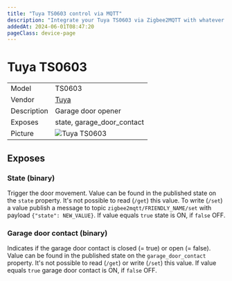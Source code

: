 ```yaml
---
title: "Tuya TS0603 control via MQTT"
description: "Integrate your Tuya TS0603 via Zigbee2MQTT with whatever smart home infrastructure you are using without the vendor's bridge or gateway."
addedAt: 2024-06-01T08:47:20
pageClass: device-page
---
```


<!-- !!!! -->
<!-- ATTENTION: This file is auto-generated through docgen! -->
<!-- You can only edit the "Notes"-Section between the two comment lines "Notes BEGIN" and "Notes END". -->
<!-- Do not use h1 or h2 heading within "## Notes"-Section. -->
<!-- !!!! -->

# Tuya TS0603

|     |     |
|-----|-----|
| Model | TS0603  |
| Vendor  | [Tuya](/supported-devices/#v=Tuya)  |
| Description | Garage door opener |
| Exposes | state, garage_door_contact |
| Picture | ![Tuya TS0603](https://www.zigbee2mqtt.io/images/devices/TS0603.png) |


<!-- Notes BEGIN: You can edit here. Add "## Notes" headline if not already present. -->


<!-- Notes END: Do not edit below this line -->




## Exposes

### State (binary)
Trigger the door movement.
Value can be found in the published state on the `state` property.
It's not possible to read (`/get`) this value.
To write (`/set`) a value publish a message to topic `zigbee2mqtt/FRIENDLY_NAME/set` with payload `{"state": NEW_VALUE}`.
If value equals `true` state is ON, if `false` OFF.

### Garage door contact (binary)
Indicates if the garage door contact is closed (= true) or open (= false).
Value can be found in the published state on the `garage_door_contact` property.
It's not possible to read (`/get`) or write (`/set`) this value.
If value equals `true` garage door contact is ON, if `false` OFF.

